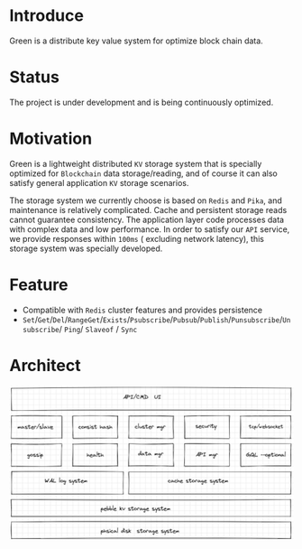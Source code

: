 # Introduce
Green is a distribute key value system for optimize block chain data.


# Status
The project is under development and is being continuously optimized.

# Motivation

Green is a lightweight distributed `KV` storage system that is specially optimized for `Blockchain` data storage/reading, and of course it can also satisfy general application `KV` storage scenarios.

The storage system we currently choose is based on `Redis` and `Pika`, and maintenance is relatively complicated. Cache and persistent storage reads cannot guarantee consistency. The application layer code processes data with complex data and low performance. In order to satisfy our `API` service, we provide responses within `100ms` ( excluding network latency), this storage system was specially developed.

# Feature

- Compatible with `Redis` cluster features and provides persistence
- `Set`/`Get`/`Del`/`RangeGet`/`Exists`/`Psubscribe`/`Pubsub`/`Publish`/`Punsubscribe`/`Unsubscribe`/ `Ping`/ `Slaveof` / `Sync`

# Architect

![arch](./docs/img/arch.png)
